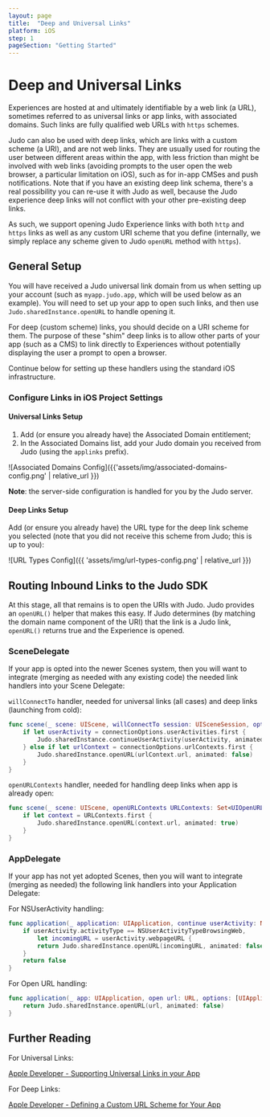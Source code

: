```yaml
---
layout: page
title:  "Deep and Universal Links"
platform: iOS
step: 1
pageSection: "Getting Started"
---
```

# Deep and Universal Links

Experiences are hosted at and ultimately identifiable by a web link (a URL), sometimes referred to as universal links or app links, with associated domains. Such links are fully qualified web URLs with `https` schemes.

Judo can also be used with deep links, which are links with a custom scheme (a URI), and are not web links.  They are usually used for routing the user between different areas within the app, with less friction than might be involved with web links (avoiding prompts to the user open the web browser, a particular limitation on iOS), such as for in-app CMSes and push notifications. Note that if you have an existing deep link schema, there's a real possibility you can re-use it with Judo as well, because the Judo experience deep links will not conflict with your other pre-existing deep links.

As such, we support opening Judo Experience links with both `http` and `https` links as well as any custom URI scheme that you define (internally, we simply replace any scheme given to Judo `openURL` method with `https`).

## General Setup

You will have received a Judo universal link domain from us when setting up your account (such as `myapp.judo.app`, which will be used below as an example). You will need to set up your app to open such links, and then use `Judo.sharedInstance.openURL` to handle opening it.

For deep (custom scheme) links, you should decide on a URI scheme for them. The purpose of these "shim" deep links is to allow other parts of your app (such as a CMS) to link directly to Experiences without potentially displaying the user a prompt to open a browser.

Continue below for setting up these handlers using the standard iOS infrastructure.

### Configure Links in iOS Project Settings

#### Universal Links Setup

1. Add (or ensure you already have) the Associated Domain entitlement;
2. In the Associated Domains list, add your Judo domain you received from Judo (using the `applinks` prefix).

![Associated Domains Config]({{'assets/img/associated-domains-config.png' | relative_url }})

**Note**: the server-side configuration is handled for you by the Judo server.
#### Deep Links Setup

Add (or ensure you already have) the URL type for the deep link scheme you selected (note that you did not receive this scheme from Judo; this is up to you):

![URL Types Config]({{ 'assets/img/url-types-config.png' | relative_url }})

## Routing Inbound Links to the Judo SDK

At this stage, all that remains is to open the URIs with Judo.  Judo provides an `openURL()` helper that makes this easy. If Judo determines (by matching the domain name component of the URI) that the link is a Judo link, `openURL()` returns true and the Experience is opened.

### SceneDelegate

If your app is opted into the newer Scenes system, then you will want to integrate (merging as needed with any existing code) the needed link handlers into your Scene Delegate:

`willConnectTo` handler, needed for universal links (all cases) and deep links (launching from cold):

```swift
func scene(_ scene: UIScene, willConnectTo session: UISceneSession, options connectionOptions: UIScene.ConnectionOptions) {
    if let userActivity = connectionOptions.userActivities.first {
        Judo.sharedInstance.continueUserActivity(userActivity, animated: false)
    } else if let urlContext = connectionOptions.urlContexts.first {
        Judo.sharedInstance.openURL(urlContext.url, animated: false)
    }
}
```

`openURLContexts` handler, needed for handling deep links when app is already open:
```swift
func scene(_ scene: UIScene, openURLContexts URLContexts: Set<UIOpenURLContext>) {
    if let context = URLContexts.first {
        Judo.sharedInstance.openURL(context.url, animated: true)
    }
}
```

### AppDelegate

If your app has not yet adopted Scenes, then you will want to integrate (merging as needed) the following link handlers into your Application Delegate:

For NSUserActivity handling:
```swift
func application(_ application: UIApplication, continue userActivity: NSUserActivity, restorationHandler: @escaping ([UIUserActivityRestoring]?) -> Void) -> Bool {
    if userActivity.activityType == NSUserActivityTypeBrowsingWeb,
        let incomingURL = userActivity.webpageURL {
        return Judo.sharedInstance.openURL(incomingURL, animated: false)
    }
    return false
}
```

For Open URL handling:
```swift
func application(_ app: UIApplication, open url: URL, options: [UIApplication.OpenURLOptionsKey : Any] = [:]) -> Bool {
    return Judo.sharedInstance.openURL(url, animated: false)
}
```

## Further Reading

For Universal Links:

[Apple Developer - Supporting Universal Links in your App](https://developer.apple.com/documentation/xcode/allowing_apps_and_websites_to_link_to_your_content/supporting_universal_links_in_your_app)

For Deep Links:

[Apple Developer - Defining a Custom URL Scheme for Your App](https://developer.apple.com/documentation/xcode/allowing_apps_and_websites_to_link_to_your_content/defining_a_custom_url_scheme_for_your_app)
